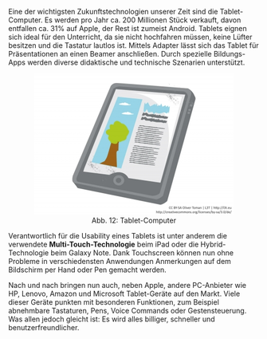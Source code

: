 Eine der wichtigsten Zukunftstechnologien unserer Zeit sind die Tablet-Computer. Es werden pro Jahr ca. 200 Millionen Stück verkauft, davon entfallen ca. 31% auf Apple, der Rest ist zumeist Android. Tablets eignen sich ideal für den Unterricht, da sie nicht hochfahren müssen, keine Lüfter besitzen und die Tastatur lautlos ist. Mittels Adapter lässt sich das Tablet für Präsentationen an einen Beamer anschließen. Durch spezielle Bildungs-Apps werden diverse didaktische und technische Szenarien unterstützt.

<center><figure>
  <img src="img/12_TabletComputer.jpg" alt="Abb. 12: Tablet-Computer">
  <figcaption>Abb. 12: Tablet-Computer</figcaption>
</figure></center>


Verantwortlich für die Usability eines Tablets ist unter anderem die verwendete **Multi-Touch-Technologie** beim iPad oder die Hybrid-Technologie beim Galaxy Note. Dank Touchscreen können nun ohne Probleme in verschiedensten Anwendungen Anmerkungen auf dem Bildschirm per Hand oder Pen gemacht werden.

Nach und nach bringen nun auch, neben Apple, andere PC-Anbieter wie HP, Lenovo, Amazon und Microsoft Tablet-Geräte auf den Markt. Viele dieser Geräte punkten mit besonderen Funktionen, zum Beispiel abnehmbare Tastaturen, Pens, Voice Commands oder Gestensteuerung. Was allen jedoch gleicht ist: Es wird alles billiger, schneller und benutzerfreundlicher.
